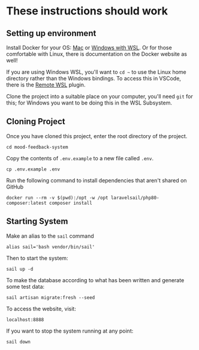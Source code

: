 # These instructions should work

## Setting up environment
Install Docker for your OS: [Mac](https://docs.docker.com/docker-for-mac/install/) or
[Windows with WSL](https://docs.docker.com/docker-for-windows/wsl/). Or for those comfortable with Linux, there is documentation on the Docker website as well!

If you are using Windows WSL, you'll want to `cd ~` to use the Linux home directory rather than the Windows bindings. To access this in VSCode, there is the [Remote WSL](https://marketplace.visualstudio.com/items?itemName=ms-vscode-remote.remote-wsl)
plugin.

Clone the project into a suitable place on your computer, you'll need `git` for this; for Windows you want to be doing this in the WSL Subsystem.


## Cloning Project
Once you have cloned this project, enter the root directory of the project.
    
    cd mood-feedback-system

Copy the contents of `.env.example` to a new file called `.env`.

    cp .env.example .env

Run the following command to install dependencies that aren't shared on GitHub

    docker run --rm -v $(pwd):/opt -w /opt laravelsail/php80-composer:latest composer install
## Starting System
Make an alias to the `sail` command

    alias sail='bash vendor/bin/sail'

Then to start the system:

    sail up -d

To make the database according to what has been written and generate some test data:

    sail artisan migrate:fresh --seed

To access the website, visit: 
    
    localhost:8888 

If you want to stop the system running at any point:

    sail down
